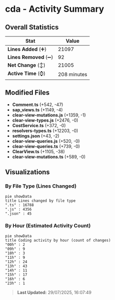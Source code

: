 # cda - Activity Summary 

## Overall Statistics

| Stat                   | Value                                                             |
| ---------------------- | ----------------------------------------------------------------- |
| **Lines Added** (➕)   | 21097                                          |
| **Lines Removed** (➖) | 92                                        |
| **Net Change** (↕)    | 21005                |
| **Active Time** (⌚)   | 208 minutes |


## Modified Files
- **Comment.ts** (+542, -47)
- **sap_views.ts** (+1149, -4)
- **clear-view-mutations.js** (+1359, -1)
- **clear-view-types.js** (+2476, -0)
- **CostService.ts** (+372, -0)
- **resolvers-types.ts** (+12203, -0)
- **settings.json** (+43, -2)
- **clear-view-queries.js** (+520, -0)
- **clear-view-queries.ts** (+739, -0)
- **ClearView.ts** (+1105, -38)
- **clear-view-mutations.ts** (+589, -0)

## Visualizations

### By File Type (Lines Changed)

```mermaid
pie showData
title Lines changed by file type
".ts" : 16788
".js" : 4356
".json" : 45
```

### By Hour (Estimated Activity Count)

```mermaid
pie showData
title Coding activity by hour (count of changes)
"00h" : 2
"09h" : 9
"10h" : 3
"11h" : 9
"12h" : 24
"13h" : 43
"14h" : 11
"15h" : 17
"16h" : 6
"23h" : 1
```


> **Last Updated:** 29/07/2025, 16:07:49